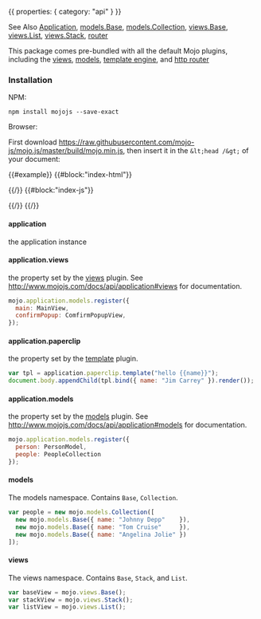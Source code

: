 {{
  properties: {
    category: "api"
  }
}}

See Also [Application](/docs/api/application), [models.Base](/docs/api/modelsbase), [models.Collection](/docs/api/modelscollection), [views.Base](/docs/api/viewsbase), [views.List](/docs/api/viewslist), [views.Stack](/docs/api/viewsstack), [router](/docs/api/router) <br />


This package comes pre-bundled with all the default Mojo plugins, including the [views](/docs/api/viewsbase), [models](/docs/api/viewsbase), [template engine](/docs/api/templates), and [http router](/docs/api/viewsbase)


### Installation

NPM:

```
npm install mojojs --save-exact
```

Browser:

First download https://raw.githubusercontent.com/mojo-js/mojo.js/master/build/mojo.min.js, then insert it in the `&lt;head /&gt;` of your document:

<!-- 
TODO: parse HTML from index.js, and display script (fake it). 
need to make IDE return strings  for unknown files
-->

{{#example}}
{{#block:"index-html"}}
<!--
<html>
  <head>
    <script type="text/javascript" src="./mojo.min.js"></script>
    <script type="text/javascript">
      var view = new mojo.Base({
        name: "World"
        paper: "Hello {{name}}!"
      });
      $(document).ready(function () {
        document.body.appendChild(view.render());
      });
    </script>
  </head>
  <body>
  </body>
</html>
-->
{{/}}
{{#block:"index-js"}}
<!--
console.log("no preview available");
-->
{{/}}
{{/}}

<!--
Bower
CDN
-->


#### application

the application instance

#### application.views

the property set by the [views](/docs/api/viewsbase) plugin. See http://www.mojojs.com/docs/api/application#views for documentation.

```javascript
mojo.application.models.register({
  main: MainView,
  confirmPopup: ComfirmPopupView,
});
```

#### application.paperclip

the property set by the [template](/docs/api/templates) plugin. 

```javascript
var tpl = application.paperclip.template("hello {{name}}");
document.body.appendChild(tpl.bind({ name: "Jim Carrey" }).render());
```

#### application.models

the property set by the [models](/docs/api/modelsbase) plugin. See http://www.mojojs.com/docs/api/application#models for documentation. 

```javascript
mojo.application.models.register({
  person: PersonModel,
  people: PeopleCollection
});
```

#### models

The models namespace. Contains `Base`, `Collection`.

```javascript
var people = new mojo.models.Collection([
  new mojo.models.Base({ name: "Johnny Depp"    }),
  new mojo.models.Base({ name: "Tom Cruise"     }),
  new mojo.models.Base({ name: "Angelina Jolie" })
]);
```

#### views

The views namespace. Contains `Base`, `Stack`, and `List`.

```javascript
var baseView = mojo.views.Base();
var stackView = mojo.views.Stack();
var listView = mojo.views.List();
```